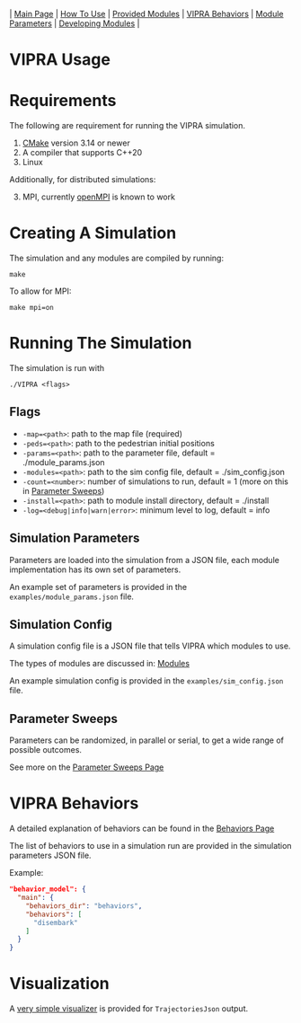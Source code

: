 
| [Main Page](../../docs.md) | [How To Use](usage.md) | [Provided Modules](base_modules.md) | [VIPRA Behaviors](behaviors/behaviors.md) | [Module Parameters](parameters.md) | [Developing Modules](../developers/overview.md) |

# VIPRA Usage

# Requirements

The following are requirement for running the VIPRA simulation.

1. [CMake](https://cmake.org/download/) version 3.14 or newer
2. A compiler that supports C++20
3. Linux

Additionally, for distributed simulations:

3. MPI, currently [openMPI](https://www.open-mpi.org/software/ompi/v5.0/) is known to work

# Creating A Simulation

The simulation and any modules are compiled by running:
```
make
```

To allow for MPI:
```
make mpi=on
```

# Running The Simulation

The simulation is run with
```
./VIPRA <flags>
```

## Flags

- `-map=<path>`: path to the map file (required)
- `-peds=<path>`: path to the pedestrian initial positions
- `-params=<path>`: path to the parameter file, default = ./module_params.json
- `-modules=<path>`: path to the sim config file, default = ./sim_config.json
- `-count=<number>`: number of simulations to run, default = 1 (more on this in [Parameter Sweeps](parameter_sweeps.md))
- `-install=<path>`: path to module install directory, default = ./install
- `-log=<debug|info|warn|error>`: minimum level to log, default = info

## Simulation Parameters

Parameters are loaded into the simulation from a JSON file, each module implementation has its own set of parameters.

An example set of parameters is provided in the `examples/module_params.json` file.

## Simulation Config

A simulation config file is a JSON file that tells VIPRA which modules to use.

The types of modules are discussed in: [Modules](modules.md)

An example simulation config is provided in the `examples/sim_config.json` file.

## Parameter Sweeps

Parameters can be randomized, in parallel or serial, to get a wide range of possible outcomes.

See more on the [Parameter Sweeps Page](parameter_sweeps.md)

# VIPRA Behaviors

A detailed explanation of behaviors can be found in the [Behaviors Page](behaviors/behaviors.md)

The list of behaviors to use in a simulation run are provided in the simulation parameters JSON file.

Example:
```JSON
"behavior_model": {
  "main": {
    "behaviors_dir": "behaviors",
    "behaviors": [
      "disembark"
    ]
  }
}
```

# Visualization

A [very simple visualizer](tools/visualizer.md) is provided for `TrajectoriesJson` output.